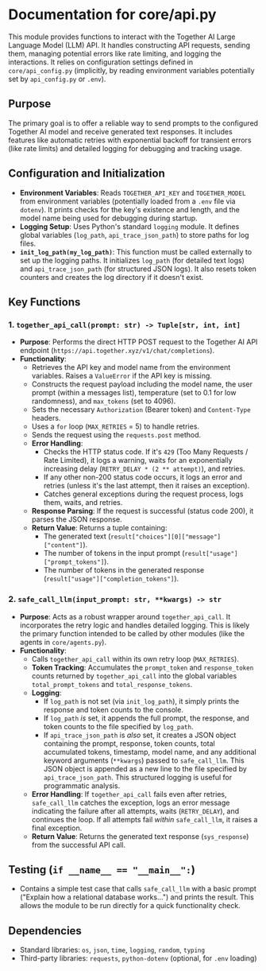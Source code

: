# Documentation for core/api.py

This module provides functions to interact with the Together AI Large Language Model (LLM) API. It handles constructing API requests, sending them, managing potential errors like rate limiting, and logging the interactions. It relies on configuration settings defined in `core/api_config.py` (implicitly, by reading environment variables potentially set by `api_config.py` or `.env`).

## Purpose

The primary goal is to offer a reliable way to send prompts to the configured Together AI model and receive generated text responses. It includes features like automatic retries with exponential backoff for transient errors (like rate limits) and detailed logging for debugging and tracking usage.

## Configuration and Initialization

*   **Environment Variables**: Reads `TOGETHER_API_KEY` and `TOGETHER_MODEL` from environment variables (potentially loaded from a `.env` file via `dotenv`). It prints checks for the key's existence and length, and the model name being used for debugging during startup.
*   **Logging Setup**: Uses Python's standard `logging` module. It defines global variables (`log_path`, `api_trace_json_path`) to store paths for log files.
*   **`init_log_path(my_log_path)`**: This function must be called externally to set up the logging paths. It initializes `log_path` (for detailed text logs) and `api_trace_json_path` (for structured JSON logs). It also resets token counters and creates the log directory if it doesn't exist.

## Key Functions

### 1. `together_api_call(prompt: str) -> Tuple[str, int, int]`

*   **Purpose**: Performs the direct HTTP POST request to the Together AI API endpoint (`https://api.together.xyz/v1/chat/completions`).
*   **Functionality**:
    *   Retrieves the API key and model name from the environment variables. Raises a `ValueError` if the API key is missing.
    *   Constructs the request payload including the model name, the user prompt (within a messages list), temperature (set to 0.1 for low randomness), and `max_tokens` (set to 4096).
    *   Sets the necessary `Authorization` (Bearer token) and `Content-Type` headers.
    *   Uses a `for` loop (`MAX_RETRIES` = 5) to handle retries.
    *   Sends the request using the `requests.post` method.
    *   **Error Handling**:
        *   Checks the HTTP status code. If it's `429` (Too Many Requests / Rate Limited), it logs a warning, waits for an exponentially increasing delay (`RETRY_DELAY * (2 ** attempt)`), and retries.
        *   If any other non-200 status code occurs, it logs an error and retries (unless it's the last attempt, then it raises an exception).
        *   Catches general exceptions during the request process, logs them, waits, and retries.
    *   **Response Parsing**: If the request is successful (status code 200), it parses the JSON response.
    *   **Return Value**: Returns a tuple containing:
        *   The generated text (`result["choices"][0]["message"]["content"]`).
        *   The number of tokens in the input prompt (`result["usage"]["prompt_tokens"]`).
        *   The number of tokens in the generated response (`result["usage"]["completion_tokens"]`).

### 2. `safe_call_llm(input_prompt: str, **kwargs) -> str`

*   **Purpose**: Acts as a robust wrapper around `together_api_call`. It incorporates the retry logic and handles detailed logging. This is likely the primary function intended to be called by other modules (like the agents in `core/agents.py`).
*   **Functionality**:
    *   Calls `together_api_call` within its own retry loop (`MAX_RETRIES`).
    *   **Token Tracking**: Accumulates the `prompt_token` and `response_token` counts returned by `together_api_call` into the global variables `total_prompt_tokens` and `total_response_tokens`.
    *   **Logging**:
        *   If `log_path` is not set (via `init_log_path`), it simply prints the response and token counts to the console.
        *   If `log_path` *is* set, it appends the full prompt, the response, and token counts to the file specified by `log_path`.
        *   If `api_trace_json_path` is *also* set, it creates a JSON object containing the prompt, response, token counts, total accumulated tokens, timestamp, model name, and any additional keyword arguments (`**kwargs`) passed to `safe_call_llm`. This JSON object is appended as a new line to the file specified by `api_trace_json_path`. This structured logging is useful for programmatic analysis.
    *   **Error Handling**: If `together_api_call` fails even after retries, `safe_call_llm` catches the exception, logs an error message indicating the failure after all attempts, waits (`RETRY_DELAY`), and continues the loop. If all attempts fail *within* `safe_call_llm`, it raises a final exception.
    *   **Return Value**: Returns the generated text response (`sys_response`) from the successful API call.

## Testing (`if __name__ == "__main__":`)

*   Contains a simple test case that calls `safe_call_llm` with a basic prompt ("Explain how a relational database works...") and prints the result. This allows the module to be run directly for a quick functionality check.

## Dependencies

*   Standard libraries: `os`, `json`, `time`, `logging`, `random`, `typing`
*   Third-party libraries: `requests`, `python-dotenv` (optional, for `.env` loading)
